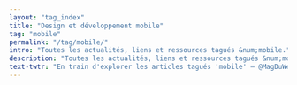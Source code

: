 ```yaml
---
layout: "tag_index"
title: "Design et développement mobile"
tag: "mobile"
permalink: "/tag/mobile/"
intro: "Toutes les actualités, liens et ressources tagués &num;mobile."
description: "Toutes les actualités, liens et ressources tagués &num;mobile."
text-twtr: "En train d'explorer les articles tagués 'mobile' — @MagDuWebdesign"
---
```

